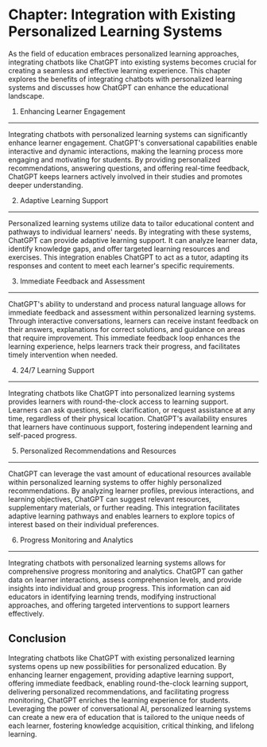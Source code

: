 Chapter: Integration with Existing Personalized Learning Systems
================================================================

As the field of education embraces personalized learning approaches, integrating chatbots like ChatGPT into existing systems becomes crucial for creating a seamless and effective learning experience. This chapter explores the benefits of integrating chatbots with personalized learning systems and discusses how ChatGPT can enhance the educational landscape.

1. Enhancing Learner Engagement
-------------------------------

Integrating chatbots with personalized learning systems can significantly enhance learner engagement. ChatGPT's conversational capabilities enable interactive and dynamic interactions, making the learning process more engaging and motivating for students. By providing personalized recommendations, answering questions, and offering real-time feedback, ChatGPT keeps learners actively involved in their studies and promotes deeper understanding.

2. Adaptive Learning Support
----------------------------

Personalized learning systems utilize data to tailor educational content and pathways to individual learners' needs. By integrating with these systems, ChatGPT can provide adaptive learning support. It can analyze learner data, identify knowledge gaps, and offer targeted learning resources and exercises. This integration enables ChatGPT to act as a tutor, adapting its responses and content to meet each learner's specific requirements.

3. Immediate Feedback and Assessment
------------------------------------

ChatGPT's ability to understand and process natural language allows for immediate feedback and assessment within personalized learning systems. Through interactive conversations, learners can receive instant feedback on their answers, explanations for correct solutions, and guidance on areas that require improvement. This immediate feedback loop enhances the learning experience, helps learners track their progress, and facilitates timely intervention when needed.

4. 24/7 Learning Support
------------------------

Integrating chatbots like ChatGPT into personalized learning systems provides learners with round-the-clock access to learning support. Learners can ask questions, seek clarification, or request assistance at any time, regardless of their physical location. ChatGPT's availability ensures that learners have continuous support, fostering independent learning and self-paced progress.

5. Personalized Recommendations and Resources
---------------------------------------------

ChatGPT can leverage the vast amount of educational resources available within personalized learning systems to offer highly personalized recommendations. By analyzing learner profiles, previous interactions, and learning objectives, ChatGPT can suggest relevant resources, supplementary materials, or further reading. This integration facilitates adaptive learning pathways and enables learners to explore topics of interest based on their individual preferences.

6. Progress Monitoring and Analytics
------------------------------------

Integrating chatbots with personalized learning systems allows for comprehensive progress monitoring and analytics. ChatGPT can gather data on learner interactions, assess comprehension levels, and provide insights into individual and group progress. This information can aid educators in identifying learning trends, modifying instructional approaches, and offering targeted interventions to support learners effectively.

Conclusion
----------

Integrating chatbots like ChatGPT with existing personalized learning systems opens up new possibilities for personalized education. By enhancing learner engagement, providing adaptive learning support, offering immediate feedback, enabling round-the-clock learning support, delivering personalized recommendations, and facilitating progress monitoring, ChatGPT enriches the learning experience for students. Leveraging the power of conversational AI, personalized learning systems can create a new era of education that is tailored to the unique needs of each learner, fostering knowledge acquisition, critical thinking, and lifelong learning.
